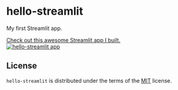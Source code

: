# hello-streamlit

My first Streamlit app.

[Check out this awesome Streamlit app I built.<br>![hello-streamlit app](https://img.shields.io/badge/Framework-Streamlit-red?style=for-the-badge&logo=streamlit)](https://heiwa4126-hello.streamlit.app/)

## License

`hello-streamlit` is distributed under the terms of the [MIT](https://spdx.org/licenses/MIT.html) license.
